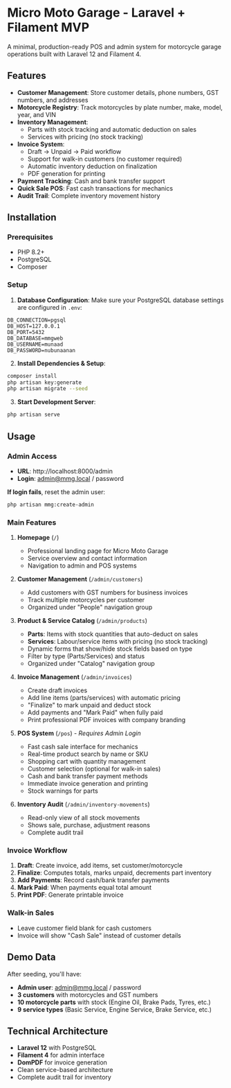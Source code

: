 # Micro Moto Garage - Laravel + Filament MVP

A minimal, production-ready POS and admin system for motorcycle garage operations built with Laravel 12 and Filament 4.

## Features

- **Customer Management**: Store customer details, phone numbers, GST numbers, and addresses
- **Motorcycle Registry**: Track motorcycles by plate number, make, model, year, and VIN
- **Inventory Management**: 
  - Parts with stock tracking and automatic deduction on sales
  - Services with pricing (no stock tracking)
- **Invoice System**:
  - Draft → Unpaid → Paid workflow
  - Support for walk-in customers (no customer required)
  - Automatic inventory deduction on finalization
  - PDF generation for printing
- **Payment Tracking**: Cash and bank transfer support
- **Quick Sale POS**: Fast cash transactions for mechanics
- **Audit Trail**: Complete inventory movement history

## Installation

### Prerequisites
- PHP 8.2+
- PostgreSQL
- Composer

### Setup

1. **Database Configuration**:
Make sure your PostgreSQL database settings are configured in `.env`:
```
DB_CONNECTION=pgsql
DB_HOST=127.0.0.1
DB_PORT=5432
DB_DATABASE=mmgweb
DB_USERNAME=munaad
DB_PASSWORD=nubunaanan
```

2. **Install Dependencies & Setup**:
```bash
composer install
php artisan key:generate
php artisan migrate --seed
```

3. **Start Development Server**:
```bash
php artisan serve
```

## Usage

### Admin Access
- **URL**: http://localhost:8000/admin
- **Login**: admin@mmg.local / password

**If login fails**, reset the admin user:
```bash
php artisan mmg:create-admin
```

### Main Features

1. **Homepage** (`/`)
   - Professional landing page for Micro Moto Garage
   - Service overview and contact information
   - Navigation to admin and POS systems

2. **Customer Management** (`/admin/customers`)
   - Add customers with GST numbers for business invoices
   - Track multiple motorcycles per customer
   - Organized under "People" navigation group

3. **Product & Service Catalog** (`/admin/products`)
   - **Parts**: Items with stock quantities that auto-deduct on sales
   - **Services**: Labour/service items with pricing (no stock tracking)
   - Dynamic forms that show/hide stock fields based on type
   - Filter by type (Parts/Services) and status
   - Organized under "Catalog" navigation group

4. **Invoice Management** (`/admin/invoices`)
   - Create draft invoices
   - Add line items (parts/services) with automatic pricing
   - "Finalize" to mark unpaid and deduct stock
   - Add payments and "Mark Paid" when fully paid
   - Print professional PDF invoices with company branding

5. **POS System** (`/pos`) - *Requires Admin Login*
   - Fast cash sale interface for mechanics
   - Real-time product search by name or SKU
   - Shopping cart with quantity management
   - Customer selection (optional for walk-in sales)
   - Cash and bank transfer payment methods
   - Immediate invoice generation and printing
   - Stock warnings for parts

6. **Inventory Audit** (`/admin/inventory-movements`)
   - Read-only view of all stock movements
   - Shows sale, purchase, adjustment reasons
   - Complete audit trail

### Invoice Workflow

1. **Draft**: Create invoice, add items, set customer/motorcycle
2. **Finalize**: Computes totals, marks unpaid, decrements part inventory
3. **Add Payments**: Record cash/bank transfer payments
4. **Mark Paid**: When payments equal total amount
5. **Print PDF**: Generate printable invoice

### Walk-in Sales
- Leave customer field blank for cash customers
- Invoice will show "Cash Sale" instead of customer details

## Demo Data

After seeding, you'll have:
- **Admin user**: admin@mmg.local / password
- **3 customers** with motorcycles and GST numbers
- **10 motorcycle parts** with stock (Engine Oil, Brake Pads, Tyres, etc.)
- **9 service types** (Basic Service, Engine Service, Brake Service, etc.)

## Technical Architecture

- **Laravel 12** with PostgreSQL
- **Filament 4** for admin interface
- **DomPDF** for invoice generation
- Clean service-based architecture
- Complete audit trail for inventory
